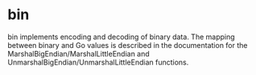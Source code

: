 # bin #
bin implements encoding and decoding of binary data.
The mapping between binary and Go values is described in the documentation for the MarshalBigEndian/MarshalLittleEndian and UnmarshalBigEndian/UnmarshalLittleEndian functions.
